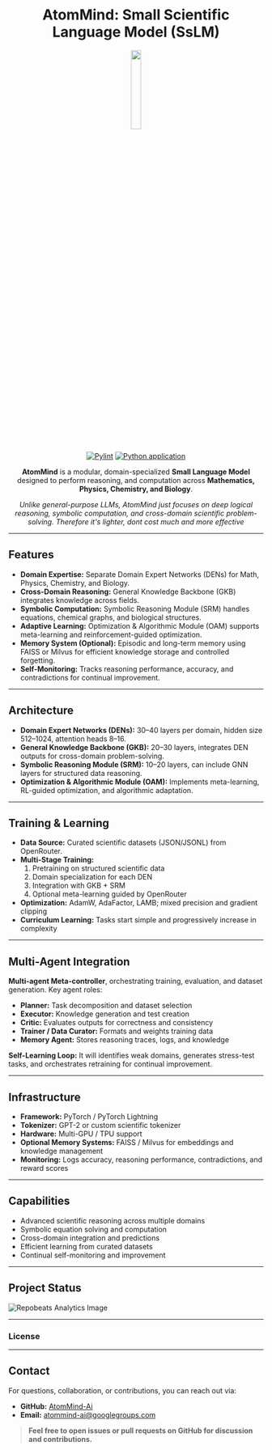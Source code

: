<div align="center"> <h1> AtomMind: Small Scientific Language Model (SsLM) </h1>

<image src="docs/public/AtomMind.png" width="20%" height="20%"/>

[![Pylint](https://github.com/AtomMind-Ai/AtomMind/actions/workflows/pylint.yml/badge.svg)](https://github.com/AtomMind-Ai/AtomMind/actions/workflows/pylint.yml)
[![Python application](https://github.com/AtomMind-Ai/AtomMind/actions/workflows/python-app.yml/badge.svg)](https://github.com/AtomMind-Ai/AtomMind/actions/workflows/python-app.yml)

**AtomMind** is a modular, domain-specialized **Small Language Model** designed to perform reasoning, and computation across **Mathematics, Physics, Chemistry, and Biology**. 

*Unlike general-purpose LLMs, AtomMind just focuses on deep logical reasoning, symbolic computation, and cross-domain scientific problem-solving. Therefore it's lighter, dont cost much and more effective*

</div>

---

## Features

- **Domain Expertise:** Separate Domain Expert Networks (DENs) for Math, Physics, Chemistry, and Biology.  
- **Cross-Domain Reasoning:** General Knowledge Backbone (GKB) integrates knowledge across fields.  
- **Symbolic Computation:** Symbolic Reasoning Module (SRM) handles equations, chemical graphs, and biological structures.  
- **Adaptive Learning:** Optimization & Algorithmic Module (OAM) supports meta-learning and reinforcement-guided optimization.  
- **Memory System (Optional):** Episodic and long-term memory using FAISS or Milvus for efficient knowledge storage and controlled forgetting.  
- **Self-Monitoring:** Tracks reasoning performance, accuracy, and contradictions for continual improvement.

---

## Architecture

- **Domain Expert Networks (DENs):** 30–40 layers per domain, hidden size 512–1024, attention heads 8–16.  
- **General Knowledge Backbone (GKB):** 20–30 layers, integrates DEN outputs for cross-domain problem-solving.  
- **Symbolic Reasoning Module (SRM):** 10–20 layers, can include GNN layers for structured data reasoning.  
- **Optimization & Algorithmic Module (OAM):** Implements meta-learning, RL-guided optimization, and algorithmic adaptation.

---

## Training & Learning

- **Data Source:** Curated scientific datasets (JSON/JSONL) from OpenRouter.  
- **Multi-Stage Training:**  
  1. Pretraining on structured scientific data  
  2. Domain specialization for each DEN  
  3. Integration with GKB + SRM  
  4. Optional meta-learning guided by OpenRouter  
- **Optimization:** AdamW, AdaFactor, LAMB; mixed precision and gradient clipping  
- **Curriculum Learning:** Tasks start simple and progressively increase in complexity

---

## Multi-Agent Integration

**Multi-agent Meta-controller**, orchestrating training, evaluation, and dataset generation. Key agent roles:

- **Planner:** Task decomposition and dataset selection  
- **Executor:** Knowledge generation and test creation  
- **Critic:** Evaluates outputs for correctness and consistency  
- **Trainer / Data Curator:** Formats and weights training data  
- **Memory Agent:** Stores reasoning traces, logs, and knowledge  

**Self-Learning Loop:** It will identifies weak domains, generates stress-test tasks, and orchestrates retraining for continual improvement.

---

## Infrastructure

- **Framework:** PyTorch / PyTorch Lightning  
- **Tokenizer:** GPT-2 or custom scientific tokenizer  
- **Hardware:** Multi-GPU / TPU support  
- **Optional Memory Systems:** FAISS / Milvus for embeddings and knowledge management  
- **Monitoring:** Logs accuracy, reasoning performance, contradictions, and reward scores

---

## Capabilities

- Advanced scientific reasoning across multiple domains  
- Symbolic equation solving and computation  
- Cross-domain integration and predictions  
- Efficient learning from curated datasets  
- Continual self-monitoring and improvement

---

## Project Status

![Repobeats Analytics Image](https://repobeats.axiom.co/api/embed/a69cd0f5c278e377eee81766650460ae4196cfb8.svg "Repobeats analytics image")

---

### License

---

## Contact

For questions, collaboration, or contributions, you can reach out via:

- **GitHub:** [AtomMind-Ai](https://github.com/AtomMind-Ai)  
- **Email:** [atommind-ai@googlegroups.com](mailto:atommind-ai@googlegroups.com)  

> **Feel free to open issues or pull requests on GitHub for discussion and contributions.**

